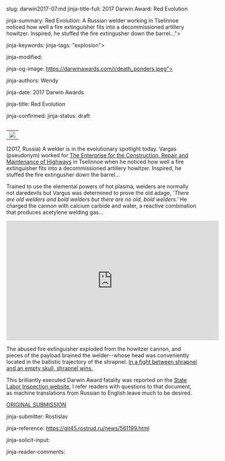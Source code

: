 slug: darwin2017-07.md
jinja-title-full: 2017 Darwin Award: Red Evolution

jinja-summary: Red Evolution: A Russian welder working in Tselinnoe noticed how well a fire extinguisher fits into a decommissioned artillery howitzer. Inspired, he stuffed the fire extingusher down the barrel...">

jinja-keywords:
jinja-tags: "explosion">

jinja-modified:

jinja-og-image: https://darwinawards.com/i/death_ponders.jpeg">

jinja-authors: Wendy

jinja-date: 2017 Darwin Awards


jinja-title: Red Evolution


jinja-confirmed:
jinja-status: draft
<TABLE border=0 align=right><TR><TD align=center>
<A href="http://cgi.darwinawards.com/cgi/search.pl?keywords=category%3Dexplosion&swishindex=stories.data&show_description=yes&maxdisplay=10&maxresults=50"><IMG src="/i/icon/explode.jpg" border=0></A>
</TD></TR></TABLE>

(2017, Russia) A welder is in the evolutionary spotlight today. Vargas
(pseudonym) worked for <U>The Enterprise for the Construction, Repair and
Maintenance of Highways</U> in Tselinnoe when he noticed how well a fire
extinguisher fits into a decommissioned artillery howitzer. Inspired, he
stuffed the fire extingusher down the barrel...

Trained to use the elemental powers of hot plasma, welders are normally not
daredevils but Vargus was determined to prove the old adage, <I>'There are
old welders and bold welders but there are no old, bold welders.'</I>
He charged the cannon with calcium carbide and water, a reactive
combination that produces acetylene welding gas...

<P align=center><iframe width="560" height="315" src="https://www.youtube.com/embed/wg_aHSMPOrc" frameborder="0" allowfullscreen></iframe><P>

The abused fire extinguisher exploded from the howitzer cannon, and pieces
of the payload brained the welder--whose head was conveniently located in
the ballistic trajectory of the shrapnel. <U>In a fight between shrapnel
and an empty skull, shrapnel wins.</U>

This brilliantly executed Darwin Award fatality was reported on the <A href="https://git45.rostrud.ru/news/561199.html">State
Labor Inspection website.</A> I refer readers with questions to that document,
as machine translations from Russian to English leave much to be desired.

<A href="http://darwinawards.com/slush/201704/pending20170425-012020.html">ORIGINAL SUBMISSION</A>

jinja-submitter: Rostislav

jinja-reference: https://git45.rostrud.ru/news/561199.html

jinja-solicit-input:

jinja-reader-comments:



<!--#include file=nav_2017.html -->


